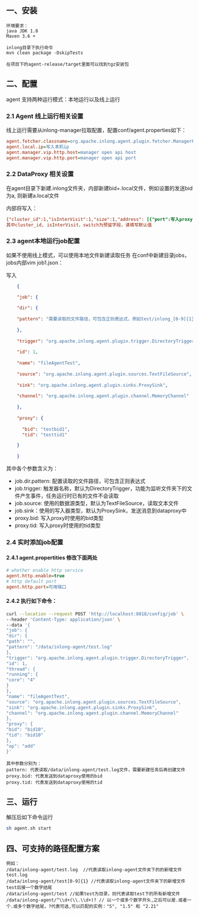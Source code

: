 ## 一、安装

	环境要求：
	java JDK 1.8
	Maven 3.6 +
	
	inlong目录下执行命令
    mvn clean package -DskipTests

    在项目下的agent-release/target里面可以找到tgz安装包



## 二、配置

agent 支持两种运行模式：本地运行以及线上运行

### 2.1 Agent 线上运行相关设置

线上运行需要从inlong-manager拉取配置，配置conf/agent.properties如下：
```ini
agent.fetcher.classname=org.apache.inlong.agent.plugin.fetcher.ManagerFetcher (设置任务获取的类名，默认为ManagerFetcher）
agent.local.ip=写入本机ip
agent.manager.vip.http.host=manager open api host
agent.manager.vip.http.port=manager open api port
```

### 2.2 DataProxy 相关设置
在agent目录下新建.inlong文件夹，内部新建bid+.local文件，例如设置的发送bid为a, 则新建a.local文件

内部将写入：
```ini
{"cluster_id":1,"isInterVisit":1,"size":1,"address": [{"port":写入proxy port,"host":"写入proxy ip"}], "switch":0}
其中cluster_id, isInterVisit，switch为预留字段，请填写默认值
```

### 2.3 agent本地运行job配置
如果不使用线上模式，可以使用本地文件新建读取任务
在conf中新建目录jobs，jobs内部vim job1.json：

写入
```json
    {

    "job": {
    
    "dir": {
    
    "pattern": "需要读取的文件路径，可包含正则表达式，例如test/inlong_[0-9]{1}，监听test下创建的新文件"
    
    },
    
    "trigger": "org.apache.inlong.agent.plugin.trigger.DirectoryTrigger",
    
    "id": 1,
    
    "name": "fileAgentTest",
    
    "source": "org.apache.inlong.agent.plugin.sources.TextFileSource",
    
    "sink": "org.apache.inlong.agent.plugin.sinks.ProxySink",
    
    "channel": "org.apache.inlong.agent.plugin.channel.MemoryChannel"
    
    },
    
    "proxy": {
    
      "bid": "testbid1", 
      "tid": "testtid1"

    }
    
    }
```


其中各个参数含义为：
- job.dir.pattern: 配置读取的文件路径，可包含正则表达式
- job.trigger: 触发器名称，默认为DirectoryTrigger，功能为监听文件夹下的文件产生事件，任务运行时已有的文件不会读取
- job.source: 使用的数据源类型，默认为TextFileSource，读取文本文件
- job.sink：使用的写入器类型，默认为ProxySink，发送消息到dataproxy中
- proxy.bid: 写入proxy时使用的bid类型
- proxy.tid: 写入proxy时使用的tid类型

### 2.4 实时添加job配置

#### 2.4.1 agent.propertities 修改下面两处
```ini
# whether enable http service
agent.http.enable=true
# http default port
agent.http.port=可用端口
```

#### 2.4.2 执行如下命令：
```bash
curl --location --request POST 'http://localhost:8018/config/job' \
--header 'Content-Type: application/json' \
--data '{
"job": {
"dir": {
"path": "",
"pattern": "/data/inlong-agent/test.log"
},
"trigger": "org.apache.inlong.agent.plugin.trigger.DirectoryTrigger",
"id": 1,
"thread": {
"running": {
"core": "4"
}
},
"name": "fileAgentTest",
"source": "org.apache.inlong.agent.plugin.sources.TextFileSource",
"sink": "org.apache.inlong.agent.plugin.sinks.ProxySink",
"channel": "org.apache.inlong.agent.plugin.channel.MemoryChannel"
},
"proxy": {
"bid": "bid10",
"tid": "bid10"
},
"op": "add"
}'
```
        
	其中参数分别为：
	pattern: 代表读取/data/inlong-agent/test.log文件，需要新建任务后再创建文件
	proxy.bid: 代表发送到dataproxy使用的bid
	proxy.tid: 代表发送到dataproxy使用的tid

## 三、运行
解压后如下命令运行
```bash
sh agent.sh start
```


## 四、可支持的路径配置方案

    例如：
    /data/inlong-agent/test.log  //代表读取inlong-agent文件夹下的的新增文件test.log
    /data/inlong-agent/test[0-9]{1} //代表读取inlong-agent文件夹下的新增文件test后接一个数字结尾
    /data/inlong-agent/test //如果test为目录，则代表读取test下的所有新增文件
    /data/inlong-agent/^\\d+(\\.\\d+)? // 以一个或多个数字开头,之后可以是.或者一个.或多个数字结尾，?代表可选,可以匹配的实例："5", "1.5" 和 "2.21"


